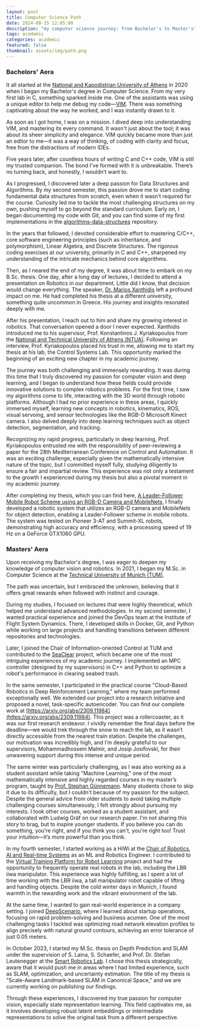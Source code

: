 ```yaml
---
layout: post
title: Computer Science Path 
date: 2024-08-15 12:05:00
description: "my computer science journey: from Bachelor's to Master's"
tags: academic
categories: academic
featured: false
thumbnail: assets/img/path.png
---
```


### Bachelors' Aera

It all started at the [National and Kapodistrian University of Athens](https://www.di.uoa.gr/en) in 2020 when I began my Bachelor's degree in Computer Science. From my very first lab in C, something sparked inside me. One of the assistants was using a unique editor to help me debug my code—[VIM](https://www.vim.org/). There was something captivating about the way he worked, and I was instantly drawn to it. 

As soon as I got home, I was on a mission. I dived deep into understanding VIM, and mastering its every command. It wasn't just about the tool; it was about its sheer simplicity and elegance. VIM quickly became more than just an editor to me—it was a way of thinking, of coding with clarity and focus, free from the distractions of modern IDEs.

Five years later, after countless hours of writing C and C++ code, VIM is still my trusted companion. The bond I’ve formed with it is unbreakable. There’s no turning back, and honestly, I wouldn’t want to. 

As I progressed, I discovered later a deep passion for Data Structures and Algorithms. By my second semester, this passion drove me to start coding fundamental data structures from scratch, even when it wasn’t required for the course. Curiosity led me to tackle the most challenging structures on my own, pushing myself to go beyond the standard curriculum. Early on, I began documenting my code with Git, and you can find some of my first implementations in the [algorithms-data-structures](https://github.com/PetropoulakisPanagiotis/algorithms-data-structures/tree/master) repository.

In the years that followed, I devoted considerable effort to mastering C/C++, core software engineering principles (such as inheritance, and polymorphism), Linear Algebra, and Discrete Structures. The rigorous coding exercises at our university, primarily in C and C++, sharpened my understanding of the intricate mechanics behind core algorithms.

Then, as I neared the end of my degree, it was about time to embark on my B.Sc. thesis. One day, after a long day of lectures, I decided to attend a presentation on Robotics in our department. Little did I know, that decision would change everything. The speaker, [Dr. Marios Xanthidis](https://www.sintef.no/en/all-employees/employee/marios.xanthidis/) left a profound impact on me. He had completed his thesis at a different university, something quite uncommon in Greece. His journey and insights resonated deeply with me.

After his presentation, I reach out to him and share my growing interest in robotics. That conversation opened a door I never expected. Xanthidis introduced me to his supervisor, Prof. Konstantinos J. Kyriakopoulos from the  [National and Technical University of Athens (NTUA)](https://www.ntua.gr/en/). Following an interview, Prof. Kyriakopoulos placed his trust in me, allowing me to start my thesis at his lab, the Control Systems Lab. This opportunity marked the beginning of an exciting new chapter in my academic journey.

The journey was both challenging and immensely rewarding. It was during this time that I truly discovered my passion for computer vision and deep learning, and I began to understand how these fields could provide innovative solutions to complex robotics problems. For the first time, I saw my algorithms come to life, interacting with the 3D world through robotic platforms. Although I had no prior experience in these areas, I quickly immersed myself, learning new concepts in robotics, kinematics, ROS, visual servoing, and sensor technologies like the RGB-D Microsoft Kinect camera. I also delved deeply into deep learning techniques such as object detection, segmentation, and tracking.

Recognizing my rapid progress, particularly in deep learning, Prof. Kyriakopoulos entrusted me with the responsibility of peer-reviewing a paper for the 28th Mediterranean Conference on Control and Automation. It was an exciting challenge, especially given the mathematically intensive nature of the topic, but I committed myself fully, studying diligently to ensure a fair and impartial review. This experience was not only a testament to the growth I experienced during my thesis but also a pivotal moment in my academic journey.

After completing my thesis, which you can find here, [A Leader-Follower Mobile Robot Scheme using an RGB-D Camera and MobileNets](https://github.com/PetropoulakisPanagiotis/BSc_thesis), I finally developed a robotic system that utilizes an RGB-D camera and MobileNets for object detection, enabling a Leader-Follower scheme in mobile robots. The system was tested on Pioneer 3-AT and Summit-XL robots, demonstrating high accuracy and efficiency, with a processing speed of 19 Hz on a GeForce GTX1060 GPU.

### Masters' Aera

Upon receiving my Bachelor's degree, I was eager to deepen my knowledge of computer vision and robotics. In 2021, I began my M.Sc. in Computer Science at the [Technical University of Munich (TUM)](https://www.cit.tum.de/cit/startseite/). 

The path was uncertain, but I embraced the unknown, believing that it offers great rewards when followed with instinct and courage.

During my studies, I focused on lectures that were highly theoretical, which helped me understand advanced methodologies. In my second semester, I wanted practical experience and joined the DevOps team at the Institute of Flight System Dynamics. There, I developed skills in Docker, Git, and Python while working on large projects and handling transitions between different repositories and technologies.

Later, I joined the Chair of Information-oriented Control at TUM and contributed to the [SeaClear](https://seaclear-project.eu/) project, which became one of the most intriguing experiences of my academic journey. I implemented an MPC controller (designed by my supervisors) in C++ and Python to optimize a robot's performance in clearing seabed trash.

In the same semester, I participated in the practical course "Cloud-Based Robotics in Deep Reinforcement Learning," where my team performed exceptionally well. We extended our project into a research initiative and proposed a novel, task-specific autoencoder. You can find our complete work at  [https://arxiv.org/abs/2309.11984](https://arxiv.org/abs/2309.11984). This project was a rollercoaster, as it was our first research endeavor. I vividly remember the final days before the deadline—we would trek through the snow to reach the lab, as it wasn’t directly accessible from the nearest train station. Despite the challenges, our motivation was incredibly high, and I’m deeply grateful to our supervisors, Mohammadhossein Malmir, and Josip Josifovski,  for their unwavering support during this intense and unique period.

The same winter was particularly challenging, as I was also working as a student assistant while taking "Machine Learning," one of the most mathematically intensive and highly regarded courses in my master’s program, taught by [Prof. Stephan Günnemann](https://www.cs.cit.tum.de/en/daml/team/damlguennemann/). Many students chose to skip it due to its difficulty, but I couldn't because of my passion for the subject. Despite the general advice from older students to avoid taking multiple challenging courses simultaneously, I felt strongly about pursuing my interests. I took other courses, worked as a student assistant, and collaborated with Ludwig Gräf on our research paper. I'm not sharing this story to brag, but to inspire younger students. If you believe you can do something, you're right, and if you think you can't, you're right too! Trust your intuition—it’s more powerful than you think.

In my fourth semester, I started working as a HiWi at the [Chair of Robotics, AI and Real-time Systems](https://www.ce.cit.tum.de/en/air/home/) as an ML and Robotics Engineer. I contributed to the [Virtual Training Platform for Robot Learning](https://github.com/tum-i6/VTPRL) project and had the opportunity to frequently operate real robots in the lab, including the LBR iiwa manipulator. This experience was highly fulfilling, as I spent a lot of time working with the LBR iiwa, a tall manipulator robot capable of lifting and handling objects. Despite the cold winter days in Munich, I found warmth in the rewarding work and the vibrant environment of the lab. 

At the same time, I wanted to gain real-world experience in a company setting. I joined [DeepScenario](https://www.deepscenario.com/), where I learned about startup operations, focusing on rapid problem-solving and business acumen. One of the most challenging tasks I tackled was optimizing road network elevation profiles to align precisely with natural ground contours, achieving an error tolerance of just 0.05 meters.

In October 2023, I started my M.Sc. thesis on Depth Prediction and SLAM under the supervision of S. Laina, S. Schaefer, and Prof. Dr. Stefan Leutenegger at the [Smart Robotics Lab](https://srl.cit.tum.de/). I chose this thesis strategically, aware that it would push me in areas where I had limited experience, such as SLAM, optimization, and uncertainty estimation. The title of my thesis is "Scale-Aware Landmark-based SLAM in Canonical Space," and we are currently working on publishing our findings. 

Through these experiences, I discovered my true passion for computer vision, especially state representation learning. This field captivates me, as it involves developing robust latent embeddings or intermediate representations to solve the original task from a different perspective. 
